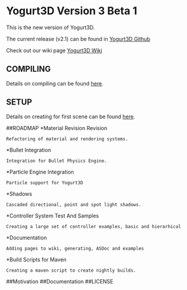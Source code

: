 Yogurt3D Version 3 Beta 1
=============

This is the new version of Yogurt3D. 

The current release (v2.1) can be found in [Yogurt3D Github](http://www.github.com/yogurt3d/Yogurt3D)

Check out our wiki page [Yogurt3D Wiki](https://github.com/yogurt3d/Yogurt3D_v3/wiki)

## COMPILING
Details on compiling can be found [here](https://github.com/yogurt3d/Yogurt3D_v3/wiki/Compiling-Yogurt3D).

## SETUP
Details on creating for first scene can be found [here](https://github.com/yogurt3d/Yogurt3D_v3/wiki/Simple-Scene).

##ROADMAP
*Material Revision Revision

    Refactoring of material and rendering systems.
    
*Bullet Integration

    Integration for Bullet Physics Engine.
    
*Particle Engine Integration

    Particle support for Yogurt3D
    
*Shadows

    Cascaded directional, point and spot light shadows.
    
*Controller System Test And Samples

    Creating a large set of controller examples, basic and hierarhical
    
*Documentation

    Adding pages to wiki, generating, ASDoc and examples
    
*Build Scripts for Maven

    Creating a maven script to create nightly builds.
    
    
##Motivation
##Documentation
##LICENSE